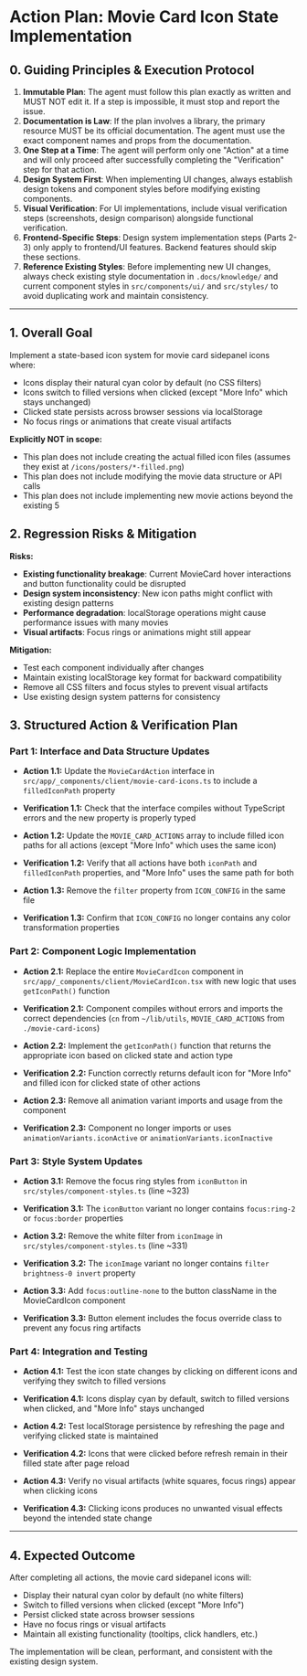 # Action Plan: Movie Card Icon State Implementation

## 0. Guiding Principles & Execution Protocol

1. **Immutable Plan**: The agent must follow this plan exactly as written and MUST NOT edit it. If a step is impossible, it must stop and report the issue.
2. **Documentation is Law**: If the plan involves a library, the primary resource MUST be its official documentation. The agent must use the exact component names and props from the documentation.
3. **One Step at a Time**: The agent will perform only one "Action" at a time and will only proceed after successfully completing the "Verification" step for that action.
4. **Design System First**: When implementing UI changes, always establish design tokens and component styles before modifying existing components.
5. **Visual Verification**: For UI implementations, include visual verification steps (screenshots, design comparison) alongside functional verification.
6. **Frontend-Specific Steps**: Design system implementation steps (Parts 2-3) only apply to frontend/UI features. Backend features should skip these sections.
7. **Reference Existing Styles**: Before implementing new UI changes, always check existing style documentation in `.docs/knowledge/` and current component styles in `src/components/ui/` and `src/styles/` to avoid duplicating work and maintain consistency.

---

## 1. Overall Goal
Implement a state-based icon system for movie card sidepanel icons where:
- Icons display their natural cyan color by default (no CSS filters)
- Icons switch to filled versions when clicked (except "More Info" which stays unchanged)
- Clicked state persists across browser sessions via localStorage
- No focus rings or animations that create visual artifacts

**Explicitly NOT in scope:**
- This plan does not include creating the actual filled icon files (assumes they exist at `/icons/posters/*-filled.png`)
- This plan does not include modifying the movie data structure or API calls
- This plan does not include implementing new movie actions beyond the existing 5

## 2. Regression Risks & Mitigation

**Risks:**
- **Existing functionality breakage**: Current MovieCard hover interactions and button functionality could be disrupted
- **Design system inconsistency**: New icon paths might conflict with existing design patterns
- **Performance degradation**: localStorage operations might cause performance issues with many movies
- **Visual artifacts**: Focus rings or animations might still appear

**Mitigation:**
- Test each component individually after changes
- Maintain existing localStorage key format for backward compatibility
- Remove all CSS filters and focus styles to prevent visual artifacts
- Use existing design system patterns for consistency

## 3. Structured Action & Verification Plan

### Part 1: Interface and Data Structure Updates

- **Action 1.1:** Update the `MovieCardAction` interface in `src/app/_components/client/movie-card-icons.ts` to include a `filledIconPath` property
- **Verification 1.1:** Check that the interface compiles without TypeScript errors and the new property is properly typed

- **Action 1.2:** Update the `MOVIE_CARD_ACTIONS` array to include filled icon paths for all actions (except "More Info" which uses the same icon)
- **Verification 1.2:** Verify that all actions have both `iconPath` and `filledIconPath` properties, and "More Info" uses the same path for both

- **Action 1.3:** Remove the `filter` property from `ICON_CONFIG` in the same file
- **Verification 1.3:** Confirm that `ICON_CONFIG` no longer contains any color transformation properties

### Part 2: Component Logic Implementation

- **Action 2.1:** Replace the entire `MovieCardIcon` component in `src/app/_components/client/MovieCardIcon.tsx` with new logic that uses `getIconPath()` function
- **Verification 2.1:** Component compiles without errors and imports the correct dependencies (`cn` from `~/lib/utils`, `MOVIE_CARD_ACTIONS` from `./movie-card-icons`)

- **Action 2.2:** Implement the `getIconPath()` function that returns the appropriate icon based on clicked state and action type
- **Verification 2.2:** Function correctly returns default icon for "More Info" and filled icon for clicked state of other actions

- **Action 2.3:** Remove all animation variant imports and usage from the component
- **Verification 2.3:** Component no longer imports or uses `animationVariants.iconActive` or `animationVariants.iconInactive`

### Part 3: Style System Updates

- **Action 3.1:** Remove the focus ring styles from `iconButton` in `src/styles/component-styles.ts` (line ~323)
- **Verification 3.1:** The `iconButton` variant no longer contains `focus:ring-2` or `focus:border` properties

- **Action 3.2:** Remove the white filter from `iconImage` in `src/styles/component-styles.ts` (line ~331)
- **Verification 3.2:** The `iconImage` variant no longer contains `filter brightness-0 invert` property

- **Action 3.3:** Add `focus:outline-none` to the button className in the MovieCardIcon component
- **Verification 3.3:** Button element includes the focus override class to prevent any focus ring artifacts

### Part 4: Integration and Testing

- **Action 4.1:** Test the icon state changes by clicking on different icons and verifying they switch to filled versions
- **Verification 4.1:** Icons display cyan by default, switch to filled versions when clicked, and "More Info" stays unchanged

- **Action 4.2:** Test localStorage persistence by refreshing the page and verifying clicked state is maintained
- **Verification 4.2:** Icons that were clicked before refresh remain in their filled state after page reload

- **Action 4.3:** Verify no visual artifacts (white squares, focus rings) appear when clicking icons
- **Verification 4.3:** Clicking icons produces no unwanted visual effects beyond the intended state change

---

## 4. Expected Outcome

After completing all actions, the movie card sidepanel icons will:
- Display their natural cyan color by default (no white filters)
- Switch to filled versions when clicked (except "More Info")
- Persist clicked state across browser sessions
- Have no focus rings or visual artifacts
- Maintain all existing functionality (tooltips, click handlers, etc.)

The implementation will be clean, performant, and consistent with the existing design system. 